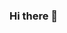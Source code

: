 ### Hi there 👋

<!--
**aryan619348/aryan619348** is a ✨ _special_ ✨ repository because its `README.md` (this file) appears on your GitHub profile.

Here are some ideas to get you started:

<img src="https://github-readme-streak-stats.herokuapp.com/?user=aryan619348&theme=monokai-metallian"  width=400 alt="Streak Stats!">
- 🔭 I’m currently working on ...
- 🌱 I’m currently learning ...
- 👯 I’m looking to collaborate on ...
- 🤔 I’m looking for help with ...
- 💬 Ask me about ...
- 📫 How to reach me: ...
- 😄 Pronouns: ...
- ⚡ Fun fact: ...
-->
